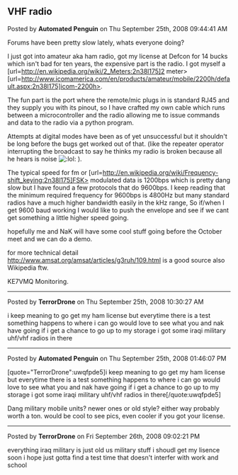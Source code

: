 ## VHF radio
Posted by **Automated Penguin** on Thu September 25th, 2008 09:44:41 AM

Forums have been pretty slow lately, whats everyone doing? 

I just got into amateur aka ham radio, got my license at Defcon for 14 bucks which isn't bad for ten years, the expensive part is the radio. I got myself a [url=http://en.wikipedia.org/wiki/2_Meters:2n38l175]2 meter> [url=http://www.icomamerica.com/en/products/amateur/mobile/2200h/default.aspx:2n38l175]icom-2200h>. 

The fun part is the port where the remote/mic plugs in is standard RJ45 and they supply you with its pinout, so I have crafted my own cable which runs between a microcontroller and the radio allowing me to issue commands and data to the radio via a python program. 

Attempts at digital modes have been as of yet unsuccessful but it shouldn't be long before the bugs get worked out of that. (like the repeater operator interrupting the broadcast to say he thinks my radio is broken because all he hears is noise  <!-- s:lol: --><img src="{SMILIES_PATH}/icon_lol.gif" alt=":lol:" title="Laughing" /><!-- s:lol: --> ). 

The typical speed for fm or [url=http://en.wikipedia.org/wiki/Frequency-shift_keying:2n38l175]FSK> modulated data is 1200bps which is pretty dang slow but I have found a few protocols that do 9600bps. I keep reading that the minimum required frequency for 9600bps is 4800Hz but many standard radios have a much higher bandwidth easily in the kHz range, So if/when I get 9600 baud working I would like to push the envelope and see if we cant get something a little higher speed going.

hopefully me and NaK will have some cool stuff going before the October meet and we can do a demo.

for more technical detail <http://www.amsat.org/amsat/articles/g3ruh/109.html> is a good source also Wikipedia ftw.

KE7VMQ Monitoring.

--------------------------------------------------------------------------------

Posted by **TerrorDrone** on Thu September 25th, 2008 10:30:27 AM

i keep meaning to go get my ham license but everytime there is a test something happens to where i can go 
would love to see what you and nak have going 
if i get a chance to go up to my storage i got some iraqi military uhf/vhf radios in there

--------------------------------------------------------------------------------

Posted by **Automated Penguin** on Thu September 25th, 2008 01:46:07 PM

[quote="TerrorDrone":uwqfpde5]i keep meaning to go get my ham license but everytime there is a test something happens to where i can go 
would love to see what you and nak have going 
if i get a chance to go up to my storage i got some iraqi military uhf/vhf radios in there[/quote:uwqfpde5]

Dang military mobile units? newer ones or old style? either way probably worth a ton. would be cool to see pics, even cooler if you got your license.

--------------------------------------------------------------------------------

Posted by **TerrorDrone** on Fri September 26th, 2008 09:02:21 PM

everything iraq military is just old us military stuff 
i shoudl get my lisence soon i hope just gotta find a test time that doesn't interfer with work and school
